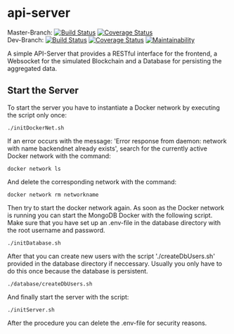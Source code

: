 # api-server
Master-Branch: [![Build Status](https://travis-ci.org/BPChain/api-server.svg?branch=master)](https://travis-ci.org/BPChain/api-server) [![Coverage Status](https://coveralls.io/repos/github/BPChain/api-server/badge.svg?branch=master)](https://coveralls.io/github/BPChain/api-server?branch=master) <br />
Dev-Branch: [![Build Status](https://travis-ci.org/BPChain/api-server.svg?branch=dev)](https://travis-ci.org/BPChain/api-server) [![Coverage Status](https://coveralls.io/repos/github/BPChain/api-server/badge.svg?branch=dev)](https://coveralls.io/github/BPChain/api-server?branch=dev) [![Maintainability](https://api.codeclimate.com/v1/badges/112659dc9abb5e8dfb95/maintainability)](https://codeclimate.com/github/BPChain/api-server/maintainability) <br />

A simple API-Server that provides a RESTful interface for the frontend, a Websocket for the simulated Blockchain and a Database for persisting the aggregated data.

## Start the Server

To start the server you have to instantiate a Docker network by executing the script only once:

```shell
./initDockerNet.sh
```

If an error occurs with the message: 'Error response from daemon: network with name backendnet already exists', search for the currently active Docker network with the command:

```shell
docker network ls
```

And delete the corresponding network with the command:

```shell
docker network rm networkname
```

Then try to start the docker network again. As soon as the Docker network is running you can start the MongoDB Docker with the following script. Make sure that you have set up an .env-file in the database directory with the root username and password.

```shell
./initDatabase.sh
```

After that you can create new users with the script './createDbUsers.sh' provided in the database directory if neccessary. Usually you only have to do this once because the database is persistent.

```shell
./database/createDbUsers.sh
```

And finally start the server with the script:

```shell
./initServer.sh
```

After the procedure you can delete the .env-file for security reasons.
